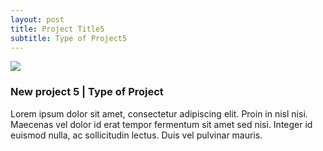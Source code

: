```yaml
---
layout: post
title: Project Title5
subtitle: Type of Project5
---
```

<img class="postimg" src="http://fpoimg.com/1200x900">

<h3 class="postheaders">New project 5 | Type of Project</h3>

<p>Lorem ipsum dolor sit amet, consectetur adipiscing elit. Proin in nisl nisi. Maecenas vel dolor id erat tempor fermentum sit amet sed nisi. Integer id euismod nulla, ac sollicitudin lectus. Duis vel pulvinar mauris.
</p>